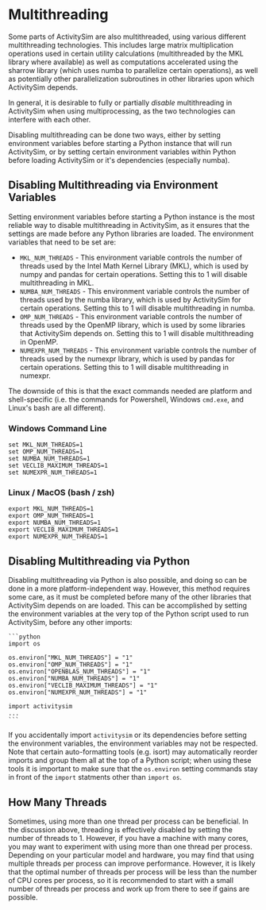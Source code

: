 # Multithreading

Some parts of ActivitySim are also multithreaded, using various different
multithreading technologies. This includes large matrix multiplication operations
used in certain utility calculations (multithreaded by the MKL library where
available) as well as computations accelerated using the sharrow library (which
uses numba to parallelize certain operations), as well as potentially other
parallelization subroutines in other libraries upon which ActivitySim depends.

In general, it is desirable to fully or partially *disable* multithreading in
ActivitySim when using multiprocessing, as the two technologies can interfere
with each other.

Disabling multithreading can be done two ways, either by setting environment
variables before starting a Python instance that will run ActivitySim, or by
setting certain environment variables within Python before loading ActivitySim
or it's dependencies (especially numba).


## Disabling Multithreading via Environment Variables

Setting environment variables before starting a Python instance is the most
reliable way to disable multithreading in ActivitySim, as it ensures that the
settings are made before any Python libraries are loaded. The environment
variables that need to be set are:

- `MKL_NUM_THREADS` - This environment variable controls the number of threads
  used by the Intel Math Kernel Library (MKL), which is used by numpy and pandas
  for certain operations.  Setting this to 1 will disable multithreading in MKL.
- `NUMBA_NUM_THREADS` - This environment variable controls the number of threads
  used by the numba library, which is used by ActivitySim for certain operations.
  Setting this to 1 will disable multithreading in numba.
- `OMP_NUM_THREADS` - This environment variable controls the number of threads
  used by the OpenMP library, which is used by some libraries that ActivitySim
  depends on.  Setting this to 1 will disable multithreading in OpenMP.
- `NUMEXPR_NUM_THREADS` - This environment variable controls the number of threads
  used by the numexpr library, which is used by pandas for certain operations.
  Setting this to 1 will disable multithreading in numexpr.

The downside of this is that the exact commands needed are platform and
shell-specific (i.e. the commands for Powershell, Windows `cmd.exe`, and Linux's
bash are all different).

### Windows Command Line

```{cmd}
set MKL_NUM_THREADS=1
set OMP_NUM_THREADS=1
set NUMBA_NUM_THREADS=1
set VECLIB_MAXIMUM_THREADS=1
set NUMEXPR_NUM_THREADS=1
```

### Linux / MacOS (bash / zsh)

```{bash}
export MKL_NUM_THREADS=1
export OMP_NUM_THREADS=1
export NUMBA_NUM_THREADS=1
export VECLIB_MAXIMUM_THREADS=1
export NUMEXPR_NUM_THREADS=1
```

## Disabling Multithreading via Python

Disabling multithreading via Python is also possible, and doing so can be done
in a more platform-independent way.  However, this method requires some care, as
it must be completed before many of the other libraries that ActivitySim depends
on are loaded.  This can be accomplished by setting the environment variables at
the very top of the Python script used to run ActivitySim, before any other imports:

    ```python
    import os

    os.environ["MKL_NUM_THREADS"] = "1"
    os.environ["OMP_NUM_THREADS"] = "1"
    os.environ["OPENBLAS_NUM_THREADS"] = "1"
    os.environ["NUMBA_NUM_THREADS"] = "1"
    os.environ["VECLIB_MAXIMUM_THREADS"] = "1"
    os.environ["NUMEXPR_NUM_THREADS"] = "1"

    import activitysim
    ...
    ```

If you accidentally import `activitysim` or its dependencies before setting the
environment variables, the environment variables may not be respected.  Note that
certain auto-formatting tools (e.g. isort) may automatically reorder imports and group
them all at the top of a Python script; when using these tools it is important to make
sure that the `os.environ` setting commands stay in front of the `import` statments
other than `import os`.

## How Many Threads

Sometimes, using more than one thread per process can be beneficial.  In the discussion
above, threading is effectively disabled by setting the number of threads to 1.  However,
if you have a machine with many cores, you may want to experiment with using more than
one thread per process.  Depending on your particular model and hardware, you may find
that using multiple threads per process can improve performance.  However, it is likely
that the optimal number of threads per process will be less than the number of CPU cores
per process, so it is recommended to start with a small number of threads per process
and work up from there to see if gains are possible.
